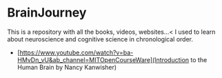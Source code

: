 # BrainJourney
This is a repository with all the books, videos, websites...< I used to learn about neuroscience and cognitive science in chronological order.

- [https://www.youtube.com/watch?v=ba-HMvDn_vU&ab_channel=MITOpenCourseWare](Introduction to the Human Brain by Nancy Kanwisher)
